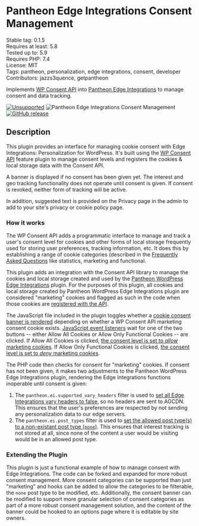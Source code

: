 # Pantheon Edge Integrations Consent Management

Stable tag: 0.1.5  
Requires at least: 5.8  
Tested up to: 5.9  
Requires PHP: 7.4  
License: MIT  
Tags: pantheon, personalization, edge integrations, consent, developer
Contributors: jazzs3quence, getpantheon

Implements [WP Consent API](https://github.com/rlankhorst/WP-Consent-Level-API) into [Pantheon Edge Integrations](https://pantheon.io/docs/guides/edge-integrations) to manage consent and data tracking. 

[![Unsupported](https://img.shields.io/badge/pantheon-unsupported-yellow?logo=pantheon&color=FFDC28)](https://pantheon.io/docs/oss-support-levels#unsupported) ![Pantheon Edge Integrations Consent Management](https://github.com/pantheon-systems/pantheon-edge-integrations-consent-management/actions/workflows/test.yml/badge.svg) [![GitHub release](https://img.shields.io/github/release/pantheon-systems/pantheon-edge-integrations-consent-management.svg)](https://github.com/pantheon-systems/pantheon-edge-integrations-consent-management/releases/)

## Description

This plugin provides an interface for managing cookie consent with Edge Integrations: Personalization for WordPress. It's built using the [WP Consent API](https://github.com/rlankhorst/WP-Consent-Level-API) feature plugin to manage consent levels and registers the cookies & local storage data with the Consent API.

A banner is displayed if no consent has been given yet. The interest and geo tracking functionality does not operate until consent is given. If consent is revoked, neither form of tracking will be active.

In addition, suggested text is provided on the Privacy page in the admin to add to your site's privacy or cookie policy page.

### How it works

The WP Consent API adds a programmatic interface to manage and track a user's consent level for cookies and other forms of local storage frequently used for storing user preferences, tracking information, etc. It does this by establishing a range of cookie categories (described in the [Frequently Asked Questions](https://github.com/rlankhorst/wp-consent-level-api#frequently-asked-questions) like statistics, marketing and functional.

This plugin adds an integration with the Consent API library to manage the cookies and local storage created and used by the [Pantheon WordPress Edge Integrations](https://github.com/pantheon-systems/pantheon-wordpress-edge-integrations) plugin. For the purposes of this plugin, all cookies and local storage created by Pantheon WordPress Edge Integrations plugin are considered "marketing" cookies and flagged as such in the code when those cookies are [registered with the API](https://github.com/pantheon-systems/pantheon-edge-integrations-consent-management/blob/main/inc/namespace.php#L54-L82).  

The JavaScript file included in the plugin toggles whether a [cookie consent banner is rendered](https://github.com/pantheon-systems/pantheon-edge-integrations-consent-management/blob/main/assets/js/main.js#L45-L55) depending on whether a WP Consent API marketing consent cookie exists. [JavaScript event listeners](https://github.com/pantheon-systems/pantheon-edge-integrations-consent-management/blob/main/assets/js/main.js#L71-L72) wait for one of the two buttons -- either Allow All Cookies or Allow Only Functional Cookies -- are clicked. If Allow All Cookies is clicked, [the consent level is set to _allow_ marketing cookies](https://github.com/pantheon-systems/pantheon-edge-integrations-consent-management/blob/main/assets/js/main.js#L34-L36). If Allow Only Functional Cookies is clicked, [the consent level is set to _deny_ marketing cookies](https://github.com/pantheon-systems/pantheon-edge-integrations-consent-management/blob/main/assets/js/main.js#L38-L40).

The PHP code then checks for consent for "marketing" cookies. If consent has not been given, it makes two adjustments to the Pantheon WordPress Edge Integrations plugin, rendering the Edge Integrations functions inoperable until consent is given:

1. The `pantheon.ei.supported_vary_headers` filter is used to [set all Edge Integrations vary headers to false](https://github.com/pantheon-systems/pantheon-edge-integrations-consent-management/blob/main/inc/namespace.php#L99-L111), so no headers are sent to AGCDN. This ensures that the user's preferences are respected by not sending any personalization data to our edge servers.
2. The `pantheon.ei.post_types` filter is used to [set the allowed post type(s) to a non-existant post type (`none`)](https://github.com/pantheon-systems/pantheon-edge-integrations-consent-management/blob/main/inc/namespace.php#L113-L121). This ensures that interest tracking is not stored at all, since none of the content a user would be visiting would be in an allowed post type.

### Extending the Plugin

This plugin is just a functional example of how to manage consent with Edge Integrations. The code can be forked and expanded for more robust consent management. More consent categories can be supported than just "marketing" and hooks can be added to allow the categories to be filterable, the `none` post type to be modified, etc. Additionally, the consent banner can be modified to support more granular selection of consent categories as part of a more robust consent management solution, and the content of the banner could be hooked to an options page where it is editable by site owners.

<!-- changelog -->